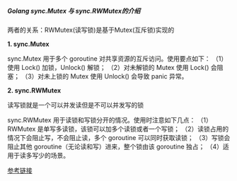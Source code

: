 ##### Golang sync.Mutex 与 sync.RWMutex的介绍

两者的关系：RWMutex(读写锁)是基于Mutex(互斥锁)实现的

**1. sync.Mutex**

sync.Mutex 用于多个 goroutine 对共享资源的互斥访问。使用要点如下：
（1）使用 Lock() 加锁，Unlock() 解锁；
（2）对未解锁的 Mutex 使用 Lock() 会阻塞；
（3）对未上锁的 Mutex 使用 Unlock() 会导致 panic 异常。

**2. sync.RWMutex**

读写锁就是一个可以并发读但是不可以并发写的锁

sync.RWMutex 用于读锁和写锁分开的情况。使用时注意如下几点：
（1）RWMutex 是单写多读锁，该锁可以加多个读锁或者一个写锁；
（2）读锁占用的情况下会阻止写，不会阻止读，多个 goroutine 可以同时获取读锁；
（3）写锁会阻止其他 goroutine（无论读和写）进来，整个锁由该 goroutine 独占；
（4）适用于读多写少的场景。


[参考链接](https://blog.csdn.net/K346K346/article/details/90476721)


